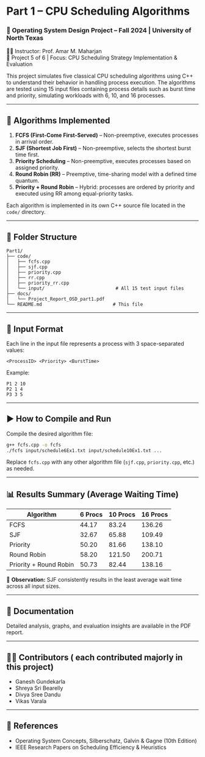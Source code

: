 
#  Part 1 – CPU Scheduling Algorithms

### 📌 Operating System Design Project – Fall 2024 | University of North Texas  
🧑‍🏫 Instructor: Prof. Amar M. Maharjan  
📁 Project 5 of 6 | Focus: CPU Scheduling Strategy Implementation & Evaluation

This project simulates five classical CPU scheduling algorithms using C++ to understand their behavior in handling process execution. The algorithms are tested using 15 input files containing process details such as burst time and priority, simulating workloads with 6, 10, and 16 processes.

---

## 🧠 Algorithms Implemented

1. **FCFS (First-Come First-Served)** – Non-preemptive, executes processes in arrival order.
2. **SJF (Shortest Job First)** – Non-preemptive, selects the shortest burst time first.
3. **Priority Scheduling** – Non-preemptive, executes processes based on assigned priority.
4. **Round Robin (RR)** – Preemptive, time-sharing model with a defined time quantum.
5. **Priority + Round Robin** – Hybrid: processes are ordered by priority and executed using RR among equal-priority tasks.

Each algorithm is implemented in its own C++ source file located in the `code/` directory.

---

## 📂 Folder Structure

```
Part1/
├── code/
│   ├── fcfs.cpp
│   ├── sjf.cpp
│   ├── priority.cpp
│   ├── rr.cpp
│   ├── priority_rr.cpp
│   └── input/                          # All 15 test input files
├── docs/
│   └── Project_Report_OSD_part1.pdf
└── README.md                          # This file
```

---

## 🧪 Input Format

Each line in the input file represents a process with 3 space-separated values:

```
<ProcessID> <Priority> <BurstTime>
```

Example:
```
P1 2 10
P2 1 4
P3 3 5
```

---

## ▶️ How to Compile and Run

Compile the desired algorithm file:

```bash
g++ fcfs.cpp -o fcfs
./fcfs input/schedule6Ex1.txt input/schedule10Ex1.txt ...
```

Replace `fcfs.cpp` with any other algorithm file (`sjf.cpp`, `priority.cpp`, etc.) as needed.

---

## 📊 Results Summary (Average Waiting Time)

| Algorithm               | 6 Procs | 10 Procs | 16 Procs |
|------------------------|---------|----------|----------|
| FCFS                   | 44.17   | 83.24    | 136.26   |
| SJF                    | 32.67   | 65.88    | 109.49   |
| Priority               | 50.20   | 81.66    | 138.10   |
| Round Robin            | 58.20   | 121.50   | 200.71   |
| Priority + Round Robin | 50.73   | 82.44    | 138.16   |

📌 **Observation:** SJF consistently results in the least average wait time across all input sizes.

---

## 📄 Documentation

Detailed analysis, graphs, and evaluation insights are available in the PDF report.

---

## 🧑‍💻 Contributors ( each contributed majorly in this project) 

- Ganesh Gundekarla  
- Shreya Sri Bearelly  
- Divya Sree Dandu  
- Vikas Varala  

---

## 🧠 References

- Operating System Concepts, Silberschatz, Galvin & Gagne (10th Edition)
- IEEE Research Papers on Scheduling Efficiency & Heuristics

